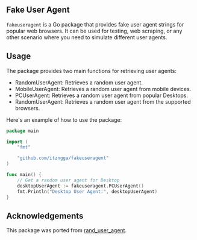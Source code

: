 ## Fake User Agent
`fakeuseragent` is a Go package that provides fake user agent strings for popular web browsers. It can be used for testing, web scraping, or any other scenario where you need to simulate different user agents.

## Usage
The package provides two main functions for retrieving user agents:

- RandomUserAgent: Retrieves a random user agent.
- MobileUserAgent: Retrieves a random user agent from mobile devices.
- PCUserAgent: Retrieves a random user agent from popular Desktops.
- RandomUserAgent: Retrieves a random user agent from the supported browsers.

Here's an example of how to use the package:

```go
package main

import (
	"fmt"

	"github.com/itzngga/fakeuseragent"
)

func main() {
	// Get a random user agent for Desktop
	desktopUserAgent := fakeuseragent.PCUserAgent()
	fmt.Println("Desktop User Agent:", desktopUserAgent)
}
```

## Acknowledgements

This package was ported from [rand_user_agent](https://github.com/xyanyue/rand_user_agent).